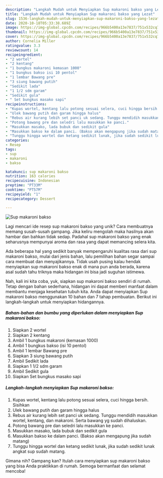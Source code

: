 ```yaml
---
description: "Langkah Mudah untuk Menyiapkan Sup makaroni bakso yang Lezat"
title: "Langkah Mudah untuk Menyiapkan Sup makaroni bakso yang Lezat"
slug: 1536-langkah-mudah-untuk-menyiapkan-sup-makaroni-bakso-yang-lezat
date: 2020-10-18T05:33:38.689Z
image: https://img-global.cpcdn.com/recipes/966b5400a13e7837/751x532cq70/sup-makaroni-bakso-foto-resep-utama.jpg
thumbnail: https://img-global.cpcdn.com/recipes/966b5400a13e7837/751x532cq70/sup-makaroni-bakso-foto-resep-utama.jpg
cover: https://img-global.cpcdn.com/recipes/966b5400a13e7837/751x532cq70/sup-makaroni-bakso-foto-resep-utama.jpg
author: Cornelia Miller
ratingvalue: 3.3
reviewcount: 14
recipeingredient:
- "2 wortel"
- "2 kentang"
- "1 bungkus makaroni kemasan 1000"
- "1 bungkus bakso isi 10 pentol"
- "1 lembar Bawang pre"
- "3 siung bawang putih"
- "Sedikit lada"
- "1 1/2 sdm garam"
- "Sedikit gula"
- " Set bungkus masako sapi"
recipeinstructions:
- "Kupas wortel, kentang lalu potong sesuai selera, cuci hingga bersih. Sisihkan"
- "Ulek bawang putih dan garam hingga halus"
- "Rebus air kurang lebih set panci uk sedang. Tunggu mendidih masukkan wortel, kentang, dan makaroni. Serta bawang yg sudah dihaluskan."
- "Potong bawang pre dan seledri lalu masukkan ke panci."
- "Masukkan masako, lada bubuk dan sedikit gula"
- "Masukkan bakso ke dalam panci. (Bakso akan mengapung jika sudah matang)"
- "Tunggu hingga wortel dan ketang sedikit lunak, jika sudah sedikit lunak angkat sup sudah matang."
categories:
- Resep
tags:
- sup
- makaroni
- bakso

katakunci: sup makaroni bakso 
nutrition: 163 calories
recipecuisine: Indonesian
preptime: "PT33M"
cooktime: "PT57M"
recipeyield: "1"
recipecategory: Dessert

---
```



![Sup makaroni bakso](https://img-global.cpcdn.com/recipes/966b5400a13e7837/751x532cq70/sup-makaroni-bakso-foto-resep-utama.jpg)

Lagi mencari ide resep sup makaroni bakso yang unik? Cara membuatnya memang susah-susah gampang. Jika keliru mengolah maka hasilnya akan hambar dan bahkan tidak sedap. Padahal sup makaroni bakso yang enak seharusnya mempunyai aroma dan rasa yang dapat memancing selera kita.



Ada beberapa hal yang sedikit banyak mempengaruhi kualitas rasa dari sup makaroni bakso, mulai dari jenis bahan, lalu pemilihan bahan segar sampai cara membuat dan menyajikannya. Tidak usah pusing kalau hendak menyiapkan sup makaroni bakso enak di mana pun anda berada, karena asal sudah tahu triknya maka hidangan ini bisa jadi suguhan istimewa.


Nah, kali ini kita coba, yuk, siapkan sup makaroni bakso sendiri di rumah. Tetap dengan bahan sederhana, hidangan ini dapat memberi manfaat dalam membantu menjaga kesehatan tubuh kita. Anda dapat menyiapkan Sup makaroni bakso menggunakan 10 bahan dan 7 tahap pembuatan. Berikut ini langkah-langkah untuk menyiapkan hidangannya.

<!--inarticleads1-->

##### Bahan-bahan dan bumbu yang diperlukan dalam menyiapkan Sup makaroni bakso:

1. Siapkan 2 wortel
1. Siapkan 2 kentang
1. Ambil 1 bungkus makaroni (kemasan 1000)
1. Ambil 1 bungkus bakso (isi 10 pentol)
1. Ambil 1 lembar Bawang pre
1. Siapkan 3 siung bawang putih
1. Ambil Sedikit lada
1. Siapkan 1 1/2 sdm garam
1. Ambil Sedikit gula
1. Siapkan  Set bungkus masako sapi




<!--inarticleads2-->

##### Langkah-langkah menyiapkan Sup makaroni bakso:

1. Kupas wortel, kentang lalu potong sesuai selera, cuci hingga bersih. Sisihkan
1. Ulek bawang putih dan garam hingga halus
1. Rebus air kurang lebih set panci uk sedang. Tunggu mendidih masukkan wortel, kentang, dan makaroni. Serta bawang yg sudah dihaluskan.
1. Potong bawang pre dan seledri lalu masukkan ke panci.
1. Masukkan masako, lada bubuk dan sedikit gula
1. Masukkan bakso ke dalam panci. (Bakso akan mengapung jika sudah matang)
1. Tunggu hingga wortel dan ketang sedikit lunak, jika sudah sedikit lunak angkat sup sudah matang.




Gimana nih? Gampang kan? Itulah cara menyiapkan sup makaroni bakso yang bisa Anda praktikkan di rumah. Semoga bermanfaat dan selamat mencoba!
